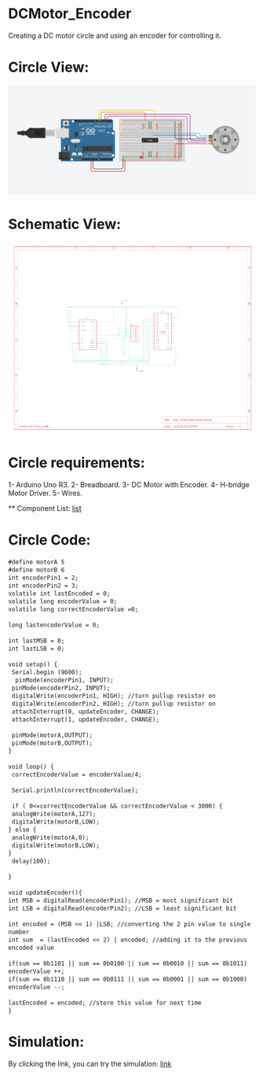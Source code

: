# DCMotor_Encoder
Creating a DC motor circle and using an encoder for controlling it.

# Circle View:

 ![photo](dc.png)

# Schematic View:

 ![photo](schematicDc.png)

# Circle requirements:
  
  1- Arduino Uno R3.
  2- Breadboard.
  3- DC Motor with Encoder.
  4- H-bridge Motor Driver.
  5- Wires.
  
 ** Component List:
  [list](bom(5).csv)
  
# Circle Code:

    #define motorA 5
    #define motorB 6
    int encoderPin1 = 2;
    int encoderPin2 = 3;
    volatile int lastEncoded = 0;
    volatile long encoderValue = 0;
    volatile long correctEncoderValue =0;
 
    long lastencoderValue = 0;
 
    int lastMSB = 0;
    int lastLSB = 0;

    void setup() {
     Serial.begin (9600);
      pinMode(encoderPin1, INPUT);
     pinMode(encoderPin2, INPUT);
     digitalWrite(encoderPin1, HIGH); //turn pullup resistor on
     digitalWrite(encoderPin2, HIGH); //turn pullup resistor on
     attachInterrupt(0, updateEncoder, CHANGE);
     attachInterrupt(1, updateEncoder, CHANGE);
  
     pinMode(motorA,OUTPUT);
     pinMode(motorB,OUTPUT);
    }

    void loop() {
     correctEncoderValue = encoderValue/4;
  
     Serial.println(correctEncoderValue);
  
     if ( 0<=correctEncoderValue && correctEncoderValue < 3000) {
     analogWrite(motorA,127);
     digitalWrite(motorB,LOW);
    } else {
     analogWrite(motorA,0);
     digitalWrite(motorB,LOW);
    }
     delay(100);

    }

    void updateEncoder(){
    int MSB = digitalRead(encoderPin1); //MSB = most significant bit
    int LSB = digitalRead(encoderPin2); //LSB = least significant bit
 
    int encoded = (MSB << 1) |LSB; //converting the 2 pin value to single number
    int sum  = (lastEncoded << 2) | encoded; //adding it to the previous encoded value
 
    if(sum == 0b1101 || sum == 0b0100 || sum == 0b0010 || sum == 0b1011) encoderValue ++;
    if(sum == 0b1110 || sum == 0b0111 || sum == 0b0001 || sum == 0b1000) encoderValue --;
 
    lastEncoded = encoded; //store this value for next time
    }

# Simulation:
  By clicking the link, you can try the simulation: 
  [link](https://www.tinkercad.com/things/cXY2bkaunvH)

  
